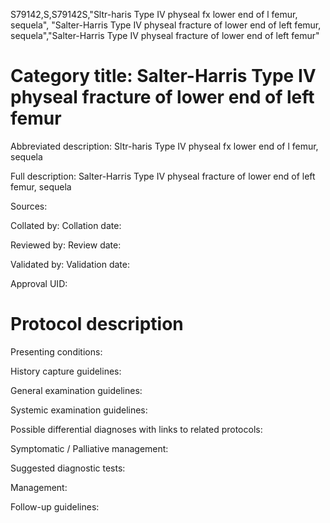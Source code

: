 S79142,S,S79142S,"Sltr-haris Type IV physeal fx lower end of l femur, sequela", "Salter-Harris Type IV physeal fracture of lower end of left femur, sequela","Salter-Harris Type IV physeal fracture of lower end of left femur"
# Category title: Salter-Harris Type IV physeal fracture of lower end of left femur

Abbreviated description: Sltr-haris Type IV physeal fx lower end of l femur, sequela

Full description: Salter-Harris Type IV physeal fracture of lower end of left femur, sequela

Sources:

Collated by:
Collation date:

Reviewed by:
Review date:

Validated by:
Validation date:

Approval UID:

# Protocol description

Presenting conditions:

History capture guidelines:

General examination guidelines:

Systemic examination guidelines:

Possible differential diagnoses with links to related protocols:

Symptomatic / Palliative management:

Suggested diagnostic tests:

Management:

Follow-up guidelines:
